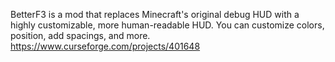 BetterF3 is a mod that replaces Minecraft's original debug HUD with a highly customizable, more human-readable HUD. You can customize colors, position, add spacings, and more.
https://www.curseforge.com/projects/401648